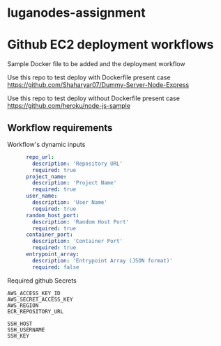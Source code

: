# luganodes-assignment


# Github EC2 deployment workflows

Sample Docker file to be added and the deployment workflow

Use this repo to test deploy with Dockerfile present case
https://github.com/Shaharyar07/Dummy-Server-Node-Express

Use this repo to test deploy without Dockerfile present case
https://github.com/heroku/node-js-sample

## Workflow requirements
Workflow's dynamic inputs
```yaml
      repo_url:
        description: 'Repository URL'
        required: true
      project_name:
        description: 'Project Name'
        required: true
      user_name:
        description: 'User Name'
        required: true
      random_host_port:
        description: 'Random Host Port'
        required: true
      container_port:
        description: 'Container Port'
        required: true
      entrypoint_array:
        description: 'Entrypoint Array (JSON format)'
        required: false
```

Required github Secrets
```dotenv
AWS_ACCESS_KEY_ID
AWS_SECRET_ACCESS_KEY
AWS_REGION
ECR_REPOSITORY_URL

SSH_HOST
SSH_USERNAME
SSH_KEY
```
